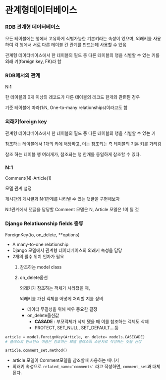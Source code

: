 # 관계형데이터베이스

### RDB 관계형 데이터베이스

모든 테이블에는 행에서 고유하게 식별가능한 기본키라는 속성이 있으며, 외래키를 사용하여 각 행에서 서로 다른 테이블 간 관계를 만드는데 사용할 수 있음

관계형 데이터베이스에서 한 테이블의 필드 중 다른 테이블의 행을 식별할 수 있는 키를 외래 키(foreign key, FK)라 함

### RDB에서의 관계

N:1 

한 테이블의 0개 이상의 레코드가 다른 테이블의 레코드 한개와 관련된 경우

기준 테이블에 따라(1:N, One-to-many relationships)이라고도 함

### 외래키foreign key

관계형 데이터베이스에서 한 테이블의 필드 중 다른 테이블의 행을 식별할 수 있는 키

참조하는 테이블에서 1개의 키에 해당하고, 이는 참조되는 측 테이블의 기본 키를 가리킴

참조 하는 테이블 행 여러개가, 참조되는 행 한개를 동일하게 참조할 수 있다.

### N:1

Comment(N)-Article(1)

모델 관계 설정

게시판의 게시글과 N:1관계를 나타낼 수 있는 댓글을 구현해보자

N:1관계에서 댓글을 담당할 Comment 모델은 N, Article 모델은 1이 될 것

### Django Relatiuonship fields 종류

ForeignKey(to, on_delete, **options)

- A many-to-one relationship
- Django 모델에서 관계형 데이터베이스의 외래키 속성을 담당
- 2개의 필수 위치 인자가 필요
    1. 참조하는 model class
    2. on_delete옵션
        
        외래키가 참조하는 객체가 사라졌을 때,
        
        외래키를 가진 객체를 어떻게 처리할 지를 정의
        
        - 데이터 무결성을 위해 매우 중요한 결정
        - on_delete옵션값
            - **CASADE** : 부모객체가 삭제 됐을 때 이를 참조하는 객체도 삭제
            - PROTECT, SET_NULL, SET_DEFAULT….등

```python
article = model.ForeignKey(Article, on_delete= models.CASECADE)
# 클래스의 인스턴스 이름은 참조하는 모델 클래스의 소문자로 작성하는 것을 권장
```

`article.comment_set.method()`

- article 모델이 Comment모델을 참조할때 사용하는 매니저
- 외래키 속성으로 `related_name=’comments’` 라고 작성하면, `comment_set`과 대체된다.